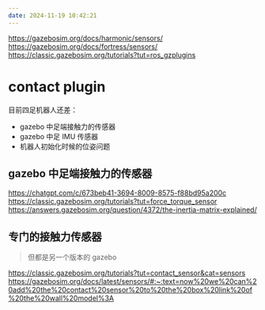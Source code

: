 ```yaml
---
date: 2024-11-19 10:42:21
---
```


https://gazebosim.org/docs/harmonic/sensors/
https://gazebosim.org/docs/fortress/sensors/
https://classic.gazebosim.org/tutorials?tut=ros_gzplugins

# contact plugin

目前四足机器人还差：

- gazebo 中足端接触力的传感器
- gazebo 中足 IMU 传感器
- 机器人初始化时候的位姿问题

## gazebo 中足端接触力的传感器

https://chatgpt.com/c/673beb41-3694-8009-8575-f88bd95a200c
https://classic.gazebosim.org/tutorials?tut=force_torque_sensor
https://answers.gazebosim.org/question/4372/the-inertia-matrix-explained/

## 专门的接触力传感器

> 但都是另一个版本的 gazebo

https://classic.gazebosim.org/tutorials?tut=contact_sensor&cat=sensors
https://gazebosim.org/docs/latest/sensors/#:~:text=now%20we%20can%20add%20the%20contact%20sensor%20to%20the%20box%20link%20of%20the%20wall%20model%3A
